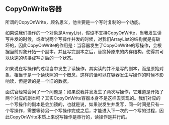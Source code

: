 ## CopyOnWrite容器

所谓的CopyOnWrite，顾名思义，他主要是一个写时复制的一个功能。

如果说我们操作的一个对象是ArrayList，假设不支持CopyOnWrite，当我发生读写并发的时候，或者说两个写操作并发的时候，对我们ArrayList的结构就是有破坏的，因此CopyOnWrite的作用是：当容器发生了CopyOnWrite的写操作，会根据当前对象开拓一个副本，并且写完副本之后，替换掉原来的内存结构，使得其可以快速的切换成写之后的一个状态。

如果说在写操作的过程当中发生了读操作，其实读的并不是写的副本，而是原始对象，相当于是一个读快照的一个概念，这样的话可以在容器发生写操作的时候不影响读，但是读的是一个旧的数据。

面试官经常会问了一个问题是：如果说我并发发生了两次写操作，它难道是开拓了两个对应的副本吗？其实CopyOnWrite容器本身不是这样去实现的。我们对应的一个写操作的副本是会加锁的，也就是说，如果说发生并发写，同一时间是只有一个写操作，需要等待另一个写操作完成之后，才能进入下一次的一个写的过程，因此CopyOnWrite本质上来说写操作是串行的，读操作是并行的。